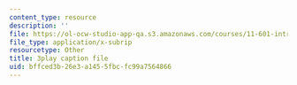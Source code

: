 ```yaml
---
content_type: resource
description: ''
file: https://ol-ocw-studio-app-qa.s3.amazonaws.com/courses/11-601-introduction-to-environmental-policy-and-planning-fall-2016/bffced3b26e3a1455fbcfc99a7564866_r01KsFLKdO4.srt
file_type: application/x-subrip
resourcetype: Other
title: 3play caption file
uid: bffced3b-26e3-a145-5fbc-fc99a7564866
---
```


